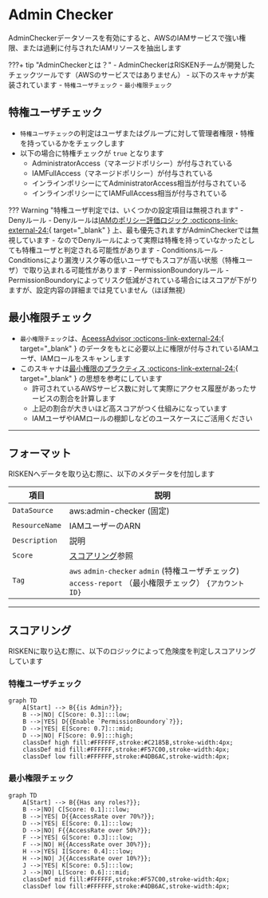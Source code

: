 # Admin Checker

AdminCheckerデータソースを有効にすると、AWSのIAMサービスで強い権限、または過剰に付与されたIAMリソースを抽出します

???+ tip "AdminCheckerとは？"
    - AdminCheckerはRISKENチームが開発したチェックツールです（AWSのサービスではありません）
    - 以下のスキャナが実装されています
        - `特権ユーザチェック`
        - `最小権限チェック`

## 特権ユーザチェック

- `特権ユーザチェック`の判定はユーザまたはグループに対して管理者権限・特権を持っているかをチェックします
- 以下の場合に特権チェックが `true` となります
    - AdministratorAccess（マネージドポリシー）が付与されている
    - IAMFullAccess（マネージドポリシー）が付与されている
    - インラインポリシーにてAdministratorAccess相当が付与されている
    - インラインポリシーにてIAMFullAccess相当が付与されている

??? Warning "特権ユーザ判定では、いくつかの設定項目は無視されます"
    - Denyルール
        - Denyルールは[IAMのポリシー評価ロジック :octicons-link-external-24:](https://docs.aws.amazon.com/IAM/latest/UserGuide/reference_policies_evaluation-logic.html){ target="_blank" } 上、最も優先されますがAdminCheckerでは無視しています
        - なのでDenyルールによって実際は特権を持っていなかったとしても特権ユーザと判定される可能性があります
    - Conditionsルール
        - Conditionsにより漏洩リスク等の低いユーザでもスコアが高い状態（特権ユーザ）で取り込まれる可能性があります
    - PermissionBoundoryルール
        - PermissionBoundoryによってリスク低減がされている場合にはスコアが下がりますが、設定内容の詳細までは見ていません（ほぼ無視）

## 最小権限チェック

- `最小権限チェック`は、[AceessAdvisor :octicons-link-external-24:](https://docs.aws.amazon.com/IAM/latest/UserGuide/access_policies_access-advisor-view-data.html){ target="_blank" } のデータをもとに必要以上に権限が付与されているIAMユーザ、IAMロールをスキャンします
- このスキャナは[最小権限のプラクティス :octicons-link-external-24:](https://docs.aws.amazon.com/IAM/latest/UserGuide/best-practices.html){ target="_blank" } の思想を参考にしています
    - 許可されているAWSサービス数に対して実際にアクセス履歴があったサービスの割合を計算します
    - 上記の割合が大きいほど高スコアがつく仕組みになっています
    - IAMユーザやIAMロールの棚卸しなどのユースケースにご活用ください


---

## フォーマット

RISKENへデータを取り込む際に、以下のメタデータを付加します

| 項目            | 説明                                      |
| -------------- | ---------------------------------------- |
| `DataSource`   | aws:admin-checker (固定)                  |
| `ResourceName` | IAMユーザーのARN                           |
| `Description`  | 説明                                      |
| `Score`        | [スコアリング](/aws/adminchecker/#_2)参照   |
| `Tag`          | `aws` `admin-checker` `admin` (特権ユーザチェック) `access-report` （最小権限チェック） `{アカウントID}`|

---

## スコアリング

RISKENに取り込む際に、以下のロジックによって危険度を判定しスコアリングしています

### 特権ユーザチェック

```mermaid
graph TD
    A[Start] --> B{{is Admin?}};
    B -->|NO| C[Score: 0.3]:::low;
    B -->|YES| D{{Enable `PermissionBoundory`?}};
    D -->|YES| E[Score: 0.7]:::mid;
    D -->|NO| F[Score: 0.9]:::high;
    classDef high fill:#FFFFFF,stroke:#C2185B,stroke-width:4px;
    classDef mid fill:#FFFFFF,stroke:#F57C00,stroke-width:4px;
    classDef low fill:#FFFFFF,stroke:#4DB6AC,stroke-width:4px;
```

### 最小権限チェック

```mermaid
graph TD
    A[Start] --> B{{Has any roles?}};
    B -->|NO| C[Score: 0.1]:::low;
    B -->|YES| D{{AccessRate over 70%?}};
    D -->|YES| E[Score: 0.1]:::low;
    D -->|NO| F{{AccessRate over 50%?}};
    F -->|YES| G[Score: 0.3]:::low;
    F -->|NO| H{{AccessRate over 30%?}};
    H -->|YES| I[Score: 0.4]:::low;
    H -->|NO| J{{AccessRate over 10%?}};
    J -->|YES| K[Score: 0.5]:::low;
    J -->|NO| L[Score: 0.6]:::mid;
    classDef mid fill:#FFFFFF,stroke:#F57C00,stroke-width:4px;
    classDef low fill:#FFFFFF,stroke:#4DB6AC,stroke-width:4px;
```
